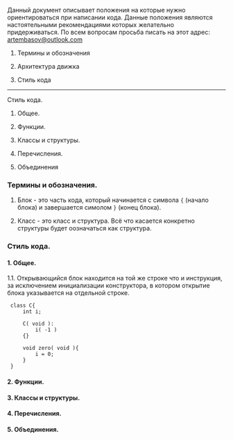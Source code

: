 Данный документ описывает положения на которые нужно ориентироваться при написании кода. Данные положения являются настоятельными рекомендациями которых желательно придерживаться. По всем вопросам просьба писать на этот адрес: artembasov@outlook.com

1. Термины и обозначения

2. Архитектура движка

3. Стиль кода

***

Стиль кода.

1. Общее.

2. Функции.

3. Классы и структуры.

4. Перечисления.

5. Объединения

### Термины и обозначения.

1. Блок - это часть кода, который начинается с символа `{` (начало блока) и завершается симолом `}` (конец блока).

2. Класс - это класс и структура. Всё что касается конкретно структуры будет оозначаться как структура.

### Стиль кода.

#### 1. Общее.

1.1. Открывающийся блок находится на той же строке что и инструкция, за исключением инициализации конструктора, в котором открытие блока указывается на отдельной строке.
    
     class C{
         int i;
         
         C( void ):
             i( -1 )
         {}
         
         void zero( void ){
             i = 0;
         }
     }

#### 2. Функции.

#### 3. Классы и структуры.

#### 4. Перечисления.

#### 5. Объединения.

